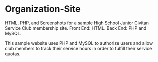# Organization-Site

HTML, PHP, and Screenshots for a sample High School Junior Civitan Service Club membership site.
Front End: HTML.
Back End: PHP and MySQL.

This sample website uses PHP and MySQL to authorize users and allow club members to track their service hours in order to fulfill their
service quotas. 
